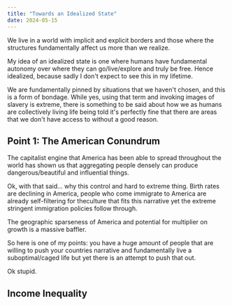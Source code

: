 ```yaml
---
title: "Towards an Idealized State"
date: 2024-05-15
---
```



We live in a world with implicit and explicit borders and those where the structures fundamentally affect us more than we realize. 

My idea of an idealized state is one where humans have fundamental autonomy over where they can go/live/explore and truly be free. Hence idealized, because sadly I don't expect to see this in my lifetime. 

We are fundamentally pinned by situations that we haven't chosen, and this is a form of bondage. While yes, using that term and invoking images of slavery is extreme, 
there is something to be said about how we as humans are collectively living life being told it's perfectly fine that there are areas that we don't have access to 
without a good reason. 

## Point 1: The American Conundrum
The capitalist engine that America has been able to spread throughout the world has shown us that aggregating people densely can produce dangerous/beautiful and influential things. 

Ok, with that said... why this control and hard to extreme thing. Birth rates are declining in America, people who come immigrate to America are already self-filtering for theculture that fits this narrative yet the extreme stringent immigration policies follow through. 

The geographic sparseness of America and potential for multiplier on growth is a massive baffler. 

So here is one of my points: you have a huge amount of people that are willing to push your countries narrative and fundamentally live a suboptimal/caged life but yet there is an attempt to push that out. 

Ok stupid. 

## Income Inequality
